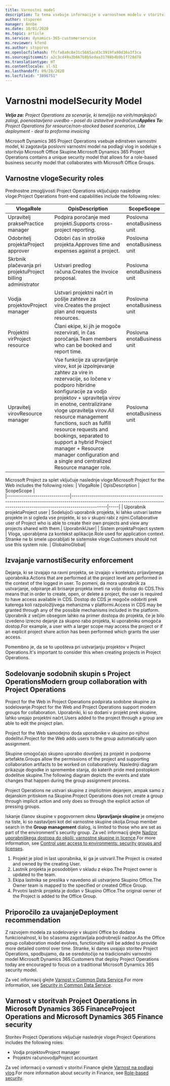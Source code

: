 ```yaml
---
title: Varnostni model
description: Ta tema vsebuje informacije o varnostnem modelu v storitvi Dynamics 365 Project Operations.
author: stsporen
manager: Annbe
ms.date: 10/01/2020
ms.topic: article
ms.service: dynamics-365-customerservice
ms.reviewer: kfend
ms.author: stsporen
ms.openlocfilehash: ffcfa8a9c8e31c5665acd3c3919fa90d36a3f3ca
ms.sourcegitcommit: a2c3cd49a3b667b8b5edaa31788b4b9b1f728d78
ms.translationtype: HT
ms.contentlocale: sl-SI
ms.lasthandoff: 09/28/2020
ms.locfileid: "3896751"
---
```

# <a name="security-model"></a><span data-ttu-id="49f6b-103">Varnostni model</span><span class="sxs-lookup"><span data-stu-id="49f6b-103">Security Model</span></span>

<span data-ttu-id="49f6b-104">_**Velja za:** Project Operations za scenarije, ki temeljijo na virih/manjkajoči zalogi, poenostavljeno uvedbo – posel do izstavitve predračuna_</span><span class="sxs-lookup"><span data-stu-id="49f6b-104">_**Applies To:** Project Operations for resource/non-stocked based scenarios, Lite deployment - deal to proforma invoicing_</span></span>

<span data-ttu-id="49f6b-105">Microsoft Dynamics 365 Project Operations vsebuje edinstven varnostni model, ki zagotavlja poslovni varnostni model na podlagi vlog in sodeluje s storitvijo Microsoft Office Skupine.</span><span class="sxs-lookup"><span data-stu-id="49f6b-105">Microsoft Dynamics 365 Project Operations contains a unique security model that allows for a role-based business security model that collaborates with Microsoft Office Groups.</span></span> 


## <a name="security-roles"></a><span data-ttu-id="49f6b-106">Varnostne vloge</span><span class="sxs-lookup"><span data-stu-id="49f6b-106">Security roles</span></span>
<span data-ttu-id="49f6b-107">Prednostne zmogljivosti Project Operations vključujejo naslednje vloge:</span><span class="sxs-lookup"><span data-stu-id="49f6b-107">Project Operations front-end capabilities include the following roles:</span></span>

| <span data-ttu-id="49f6b-108">Vloga</span><span class="sxs-lookup"><span data-stu-id="49f6b-108">Role</span></span>                          | <span data-ttu-id="49f6b-109">Opis</span><span class="sxs-lookup"><span data-stu-id="49f6b-109">Description</span></span>                                                                                                                                                                 | <span data-ttu-id="49f6b-110">Scope</span><span class="sxs-lookup"><span data-stu-id="49f6b-110">Scope</span></span> |
|-------------------------------|-----------------------------------------------------------------------------------------------------------------------------------------------------------------------------|------|
| <span data-ttu-id="49f6b-111">Upravitelj prakse</span><span class="sxs-lookup"><span data-stu-id="49f6b-111">Practice manager</span></span>              | <span data-ttu-id="49f6b-112">Podpira poročanje med projekti.</span><span class="sxs-lookup"><span data-stu-id="49f6b-112">Supports cross-project reporting.</span></span>                                                                                                            | <span data-ttu-id="49f6b-113">Poslovna enota</span><span class="sxs-lookup"><span data-stu-id="49f6b-113">Business unit</span></span>              |
| <span data-ttu-id="49f6b-114">Odobritelj projekta</span><span class="sxs-lookup"><span data-stu-id="49f6b-114">Project approver</span></span>              | <span data-ttu-id="49f6b-115">Odobri čas in stroške projekta.</span><span class="sxs-lookup"><span data-stu-id="49f6b-115">Approves time and expenses against a project.</span></span>                                                                                                                              | <span data-ttu-id="49f6b-116">Poslovna enota</span><span class="sxs-lookup"><span data-stu-id="49f6b-116">Business unit</span></span> |
| <span data-ttu-id="49f6b-117">Skrbnik plačevanja pri projektu</span><span class="sxs-lookup"><span data-stu-id="49f6b-117">Project billing administrator</span></span> | <span data-ttu-id="49f6b-118">Ustvari predlog računa.</span><span class="sxs-lookup"><span data-stu-id="49f6b-118">Creates the invoice proposal.</span></span>                                                                                                                                                 | <span data-ttu-id="49f6b-119">Poslovna enota</span><span class="sxs-lookup"><span data-stu-id="49f6b-119">Business unit</span></span> |
| <span data-ttu-id="49f6b-120">Vodja projektov</span><span class="sxs-lookup"><span data-stu-id="49f6b-120">Project manager</span></span>               | <span data-ttu-id="49f6b-121">Ustvari projektni načrt in pošlje zahteve za vire.</span><span class="sxs-lookup"><span data-stu-id="49f6b-121">Creates the project plan and requests resources.</span></span>                                                                                                                              | <span data-ttu-id="49f6b-122">Poslovna enota</span><span class="sxs-lookup"><span data-stu-id="49f6b-122">Business unit</span></span> |
| <span data-ttu-id="49f6b-123">Projektni vir</span><span class="sxs-lookup"><span data-stu-id="49f6b-123">Project resource</span></span>              | <span data-ttu-id="49f6b-124">Člani ekipe, ki jih je mogoče rezervirati, in čas poročanja.</span><span class="sxs-lookup"><span data-stu-id="49f6b-124">Team members who can be booked and report time.</span></span>                                                                                                          | <span data-ttu-id="49f6b-125">Poslovna enota</span><span class="sxs-lookup"><span data-stu-id="49f6b-125">Business unit</span></span>|
| <span data-ttu-id="49f6b-126">Upravitelj virov</span><span class="sxs-lookup"><span data-stu-id="49f6b-126">Resource manager</span></span>              | <span data-ttu-id="49f6b-127">Vse funkcije za upravljanje virov, kot je izpolnjevanje zahtev za vire in rezervacije, so ločene v podporo hibridne konfiguracije za vodjo projektov + upravitelja virov in enotne, centralizirane vloge upravitelja virov.</span><span class="sxs-lookup"><span data-stu-id="49f6b-127">All resource management functions, such as fulfill resource requests and bookings, separated to support a hybrid Project manager + Resource manager configuration and a single and centralized Resource manager role.</span></span> | <span data-ttu-id="49f6b-128">Poslovna enota</span><span class="sxs-lookup"><span data-stu-id="49f6b-128">Business unit</span></span> |


<span data-ttu-id="49f6b-129">Microsoft Project za splet vključuje naslednje vloge:</span><span class="sxs-lookup"><span data-stu-id="49f6b-129">Microsoft Project for the Web includes the following roles:</span></span>
| <span data-ttu-id="49f6b-130">Vloga</span><span class="sxs-lookup"><span data-stu-id="49f6b-130">Role</span></span>                          | <span data-ttu-id="49f6b-131">Opis</span><span class="sxs-lookup"><span data-stu-id="49f6b-131">Description</span></span>                                                                                                          | <span data-ttu-id="49f6b-132">Scope</span><span class="sxs-lookup"><span data-stu-id="49f6b-132">Scope</span></span> |                                                       
|-------------------------------|-----------------------------------------------------------------------------------------------------------------------------------------------------------------------------|-----|
| <span data-ttu-id="49f6b-133">Uporabnik projekta</span><span class="sxs-lookup"><span data-stu-id="49f6b-133">Project user</span></span> | <span data-ttu-id="49f6b-134">Sodelujoči uporabnik projekta, ki lahko ustvari lastne projekte in si ogleda vse projekte, ki so v skupni rabi z njimi.</span><span class="sxs-lookup"><span data-stu-id="49f6b-134">Collaborative user of Project who is able to create their own projects and view any projects shared with them.</span></span>| <span data-ttu-id="49f6b-135">Uporabnik</span><span class="sxs-lookup"><span data-stu-id="49f6b-135">User</span></span>|
| <span data-ttu-id="49f6b-136">Sistem projekta</span><span class="sxs-lookup"><span data-stu-id="49f6b-136">Project system</span></span> | <span data-ttu-id="49f6b-137">Vloga, uporabljena za kontekst aplikacije.</span><span class="sxs-lookup"><span data-stu-id="49f6b-137">Role used for application context.</span></span> <span data-ttu-id="49f6b-138">Stranke ne bi smele uporabljati te sistemske vloge.</span><span class="sxs-lookup"><span data-stu-id="49f6b-138">Customers should not use this system role.</span></span> | <span data-ttu-id="49f6b-139">Globalno</span><span class="sxs-lookup"><span data-stu-id="49f6b-139">Global</span></span>|

## <a name="security-enforcement"></a><span data-ttu-id="49f6b-140">Izvajanje varnosti</span><span class="sxs-lookup"><span data-stu-id="49f6b-140">Security enforcement</span></span>
<span data-ttu-id="49f6b-141">Dejanja, ki se izvajajo na ravni projekta, se izvajajo v kontekstu prijavljenega uporabnika.</span><span class="sxs-lookup"><span data-stu-id="49f6b-141">Actions that are performed at the project level are performed in the context of the logged in user.</span></span> <span data-ttu-id="49f6b-142">To pomeni, da mora uporabnik za ustvarjanje, odpiranje ali brisanje projekta imeti na voljo dostop do CDS.</span><span class="sxs-lookup"><span data-stu-id="49f6b-142">This means that in order to create, open, or delete a project, the user is required to have access available in CDS.</span></span> <span data-ttu-id="49f6b-143">Dostop do CDS je mogoče odobriti prek katerega koli razpoložljivega mehanizma v platformi.</span><span class="sxs-lookup"><span data-stu-id="49f6b-143">Access in CDS may be granted through any of the possible mechanisms included in the platform.</span></span> <span data-ttu-id="49f6b-144">Uporabnik z večjim obsegom lahko na primer dostopa do projekta, če je bilo izvedeno izrecno dejanje za skupno rabo projekta, ki uporabniku omogoča dostop.</span><span class="sxs-lookup"><span data-stu-id="49f6b-144">For example, a user with a larger scope may access the project or if an explicit project share action has been performed which grants the user access.</span></span>

<span data-ttu-id="49f6b-145">Pomembno je, da se to upošteva pri ustvarjanju projektov v Project Operations.</span><span class="sxs-lookup"><span data-stu-id="49f6b-145">It's important to consider this when creating projects in Project Operations.</span></span>

## <a name="modern-group-collaboration-with-project-operations"></a><span data-ttu-id="49f6b-146">Sodelovanje sodobnih skupin s Project Operations</span><span class="sxs-lookup"><span data-stu-id="49f6b-146">Modern group collaboration with Project Operations</span></span>
<span data-ttu-id="49f6b-147">Project for the Web in Project Operations podpirata sodobne skupine za sodelovanje.</span><span class="sxs-lookup"><span data-stu-id="49f6b-147">Project for the Web and Project Operations support modern groups for collaboration.</span></span> <span data-ttu-id="49f6b-148">Uporabniki, ki so dodani v projekt prek skupine, lahko urejajo projektni načrt.</span><span class="sxs-lookup"><span data-stu-id="49f6b-148">Users added to the project through a group are able to edit the project plan.</span></span>

<span data-ttu-id="49f6b-149">Project for the Web samodejno doda uporabnike v skupino po njihovi dodelitvi.</span><span class="sxs-lookup"><span data-stu-id="49f6b-149">Project for the Web adds users to the group automatically upon assignment.</span></span>

<span data-ttu-id="49f6b-150">Skupine omogočajo skupno uporabo dovoljenj za projekt in podporne artefakte.</span><span class="sxs-lookup"><span data-stu-id="49f6b-150">Groups allow the permissions of the project and supporting collaboration artifacts to be worked on collaboratively.</span></span> <span data-ttu-id="49f6b-151">Naslednji diagram prikazuje dogodke in spremembe stanja, do katerih pride med postopkom dodelitve skupine.</span><span class="sxs-lookup"><span data-stu-id="49f6b-151">The following diagram depicts the events and state changes that happen during the group assignment process.</span></span>

<span data-ttu-id="49f6b-152">Project Operations ne ustvari skupine z implicitnim dejanjem, ampak samo z dejanskim pritiskom na Skupine.</span><span class="sxs-lookup"><span data-stu-id="49f6b-152">Project Operations does not create a group through implicit action and only does so through the explicit action of pressing groups.</span></span>

<span data-ttu-id="49f6b-153">Iskanje članov skupine v pogovornem oknu **Upravljanje skupine** je omejeno na tiste, ki so nastavljeni kot del varnostne skupine okolja.</span><span class="sxs-lookup"><span data-stu-id="49f6b-153">Group member search in the **Group management** dialog, is limited to those who are set as part of the environment's security group.</span></span> <span data-ttu-id="49f6b-154">Za več informacij glejte [Nadzor uporabniškega dostopa do okolij: varnostne skupine in licence](https://docs.microsoft.com/power-platform/admin/control-user-access).</span><span class="sxs-lookup"><span data-stu-id="49f6b-154">For more information, see [Control user access to environments: security groups and licenses](https://docs.microsoft.com/power-platform/admin/control-user-access).</span></span>

1. <span data-ttu-id="49f6b-155">Projekt je plod in last uporabnika, ki ga je ustvaril.</span><span class="sxs-lookup"><span data-stu-id="49f6b-155">The Project is created and owned by the creating User.</span></span>
2. <span data-ttu-id="49f6b-156">Lastnik projekta je posodobljen v skladu z ekipo.</span><span class="sxs-lookup"><span data-stu-id="49f6b-156">The Project owner is updated to the team.</span></span>
3. <span data-ttu-id="49f6b-157">Ekipa lastnika se preslika v navedeno ali ustvarjeno Skupino Office.</span><span class="sxs-lookup"><span data-stu-id="49f6b-157">The Owner team is mapped to the specified or created Office Group.</span></span>
4. <span data-ttu-id="49f6b-158">Prvotni lastnik projekta je dodan v Skupino Office.</span><span class="sxs-lookup"><span data-stu-id="49f6b-158">The original owner of the Project is added to the Office Group.</span></span>

## <a name="deployment-recommendation"></a><span data-ttu-id="49f6b-159">Priporočilo za uvajanje</span><span class="sxs-lookup"><span data-stu-id="49f6b-159">Deployment recommendation</span></span>
<span data-ttu-id="49f6b-160">Z razvojem modela za sodelovanje v skupini Office bo dodana funkcionalnost, ki bo sčasoma zagotavljala podrobnejši nadzor.</span><span class="sxs-lookup"><span data-stu-id="49f6b-160">As the Office group collaboration model evolves, functionality will be added to provide more detailed control over time.</span></span> <span data-ttu-id="49f6b-161">Stranke, ki danes uvajajo storitev Project Operations, spodbujamo, da se osredotočijo na tradicionalni varnostni model Microsoft Dynamics 365.</span><span class="sxs-lookup"><span data-stu-id="49f6b-161">Customers that deploy Project Operations today are encouraged to focus on a traditional Microsoft Dynamics 365 security model.</span></span>

<span data-ttu-id="49f6b-162">Za več informacij glejte [Varnost v Common Data Service](https://docs.microsoft.com/power-platform/admin/wp-security).</span><span class="sxs-lookup"><span data-stu-id="49f6b-162">For more information, see [Security in Common Data Service](https://docs.microsoft.com/power-platform/admin/wp-security).</span></span>

## <a name="project-operations-and-microsoft-dynamics-365-finance-security"></a><span data-ttu-id="49f6b-163">Varnost v storitvah Project Operations in Microsoft Dynamics 365 Finance</span><span class="sxs-lookup"><span data-stu-id="49f6b-163">Project Operations and Microsoft Dynamics 365 Finance security</span></span>
<span data-ttu-id="49f6b-164">Storitev Project Operations vključuje naslednje vloge:</span><span class="sxs-lookup"><span data-stu-id="49f6b-164">Project Operations includes the following roles:</span></span>

- <span data-ttu-id="49f6b-165">Vodja projektov</span><span class="sxs-lookup"><span data-stu-id="49f6b-165">Project manager</span></span>
- <span data-ttu-id="49f6b-166">Projektni računovodja</span><span class="sxs-lookup"><span data-stu-id="49f6b-166">Project accountant</span></span>

<span data-ttu-id="49f6b-167">Za več informacij o varnosti v storitvi Finance glejte [Varnost na podlagi vlog](https://docs.microsoft.com/dynamics365/fin-ops-core/dev-itpro/sysadmin/role-based-security).</span><span class="sxs-lookup"><span data-stu-id="49f6b-167">For more information about security in Finance, see [Role-based security](https://docs.microsoft.com/dynamics365/fin-ops-core/dev-itpro/sysadmin/role-based-security).</span></span>


